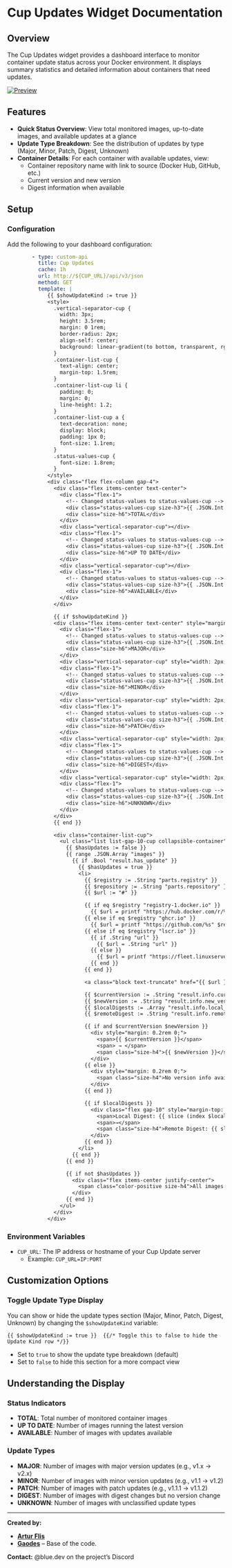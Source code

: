 # Cup Updates Widget Documentation

## Overview

The Cup Updates widget provides a dashboard interface to monitor container update status across your Docker environment. It displays summary statistics and detailed information about containers that need updates.

[![Preview](./preview.png)](./preview.png)
## Features

- **Quick Status Overview**: View total monitored images, up-to-date images, and available updates at a glance
- **Update Type Breakdown**: See the distribution of updates by type (Major, Minor, Patch, Digest, Unknown)
- **Container Details**: For each container with available updates, view:
  - Container repository name with link to source (Docker Hub, GitHub, etc.)
  - Current version and new version
  - Digest information when available

## Setup

### Configuration

Add the following to your dashboard configuration:

```yaml
        - type: custom-api
          title: Cup Updates
          cache: 1h
          url: http://${CUP_URL}/api/v3/json
          method: GET
          template: |
             {{ $showUpdateKind := true }}
             <style>
               .vertical-separator-cup {
                 width: 3px;
                 height: 3.5rem;
                 margin: 0 1rem;
                 border-radius: 2px;
                 align-self: center;
                 background: linear-gradient(to bottom, transparent, rgba(255,255,255,0.05) 20%, rgba(255,255,255,0.05) 80%, transparent);
               }
               .container-list-cup {
                 text-align: center;
                 margin-top: 1.5rem;
               }
               .container-list-cup li {
                 padding: 0;
                 margin: 0;
                 line-height: 1.2;
               }
               .container-list-cup a {
                 text-decoration: none;
                 display: block;
                 padding: 1px 0;
                 font-size: 1.1rem;
               }
               .status-values-cup {
                 font-size: 1.8rem;
               }
             </style>
             <div class="flex flex-column gap-4">
               <div class="flex items-center text-center">
                 <div class="flex-1">
                   <!-- Changed status-values to status-values-cup -->
                   <div class="status-values-cup size-h3">{{ .JSON.Int "metrics.monitored_images" }}</div>
                   <div class="size-h6">TOTAL</div>
                 </div>
                 <div class="vertical-separator-cup"></div>
                 <div class="flex-1">
                   <!-- Changed status-values to status-values-cup -->
                   <div class="status-values-cup size-h3">{{ .JSON.Int "metrics.up_to_date" }}</div>
                   <div class="size-h6">UP TO DATE</div>
                 </div>
                 <div class="vertical-separator-cup"></div>
                 <div class="flex-1">
                   <!-- Changed status-values to status-values-cup -->
                   <div class="status-values-cup size-h3">{{ .JSON.Int "metrics.updates_available" }}</div>
                   <div class="size-h6">AVAILABLE</div>
                 </div>
               </div>

               {{ if $showUpdateKind }}
               <div class="flex items-center text-center" style="margin-top: 1rem;">
                 <div class="flex-1">
                   <!-- Changed status-values to status-values-cup -->
                   <div class="status-values-cup size-h3">{{ .JSON.Int "metrics.major_updates" }}</div>
                   <div class="size-h6">MAJOR</div>
                 </div>
                 <div class="vertical-separator-cup" style="width: 2px; margin: 0 0.25rem;"></div>
                 <div class="flex-1">
                   <!-- Changed status-values to status-values-cup -->
                   <div class="status-values-cup size-h3">{{ .JSON.Int "metrics.minor_updates" }}</div>
                   <div class="size-h6">MINOR</div>
                 </div>
                 <div class="vertical-separator-cup" style="width: 2px; margin: 0 0.25rem;"></div>
                 <div class="flex-1">
                   <!-- Changed status-values to status-values-cup -->
                   <div class="status-values-cup size-h3">{{ .JSON.Int "metrics.patch_updates" }}</div>
                   <div class="size-h6">PATCH</div>
                 </div>
                 <div class="vertical-separator-cup" style="width: 2px; margin: 0 0.25rem;"></div>
                 <div class="flex-1">
                   <!-- Changed status-values to status-values-cup -->
                   <div class="status-values-cup size-h3">{{ .JSON.Int "metrics.other_updates" }}</div>
                   <div class="size-h6">DIGEST</div>
                 </div>
                 <div class="vertical-separator-cup" style="width: 2px; margin: 0 0.25rem;"></div>
                 <div class="flex-1">
                   <!-- Changed status-values to status-values-cup -->
                   <div class="status-values-cup size-h3">{{ .JSON.Int "metrics.unknown_updates" }}</div>
                   <div class="size-h6">UNKNOWN</div>
                 </div>
               </div>
               {{ end }}

               <div class="container-list-cup">
                 <ul class="list list-gap-10-cup collapsible-container" data-collapse-after="3">
                   {{ $hasUpdates := false }}
                   {{ range .JSON.Array "images" }}
                     {{ if .Bool "result.has_update" }}
                       {{ $hasUpdates = true }}
                       <li>
                         {{ $registry := .String "parts.registry" }}
                         {{ $repository := .String "parts.repository" }}
                         {{ $url := "#" }}

                         {{ if eq $registry "registry-1.docker.io" }}
                           {{ $url = printf "https://hub.docker.com/r/%s" $repository }}
                         {{ else if eq $registry "ghcr.io" }}
                           {{ $url = printf "https://github.com/%s" $repository }}
                         {{ else if eq $registry "lscr.io" }}
                           {{ if .String "url" }}
                             {{ $url = .String "url" }}
                           {{ else }}
                             {{ $url = printf "https://fleet.linuxserver.io/%s" $repository }}
                           {{ end }}
                         {{ end }}

                         <a class="block text-truncate" href="{{ $url }}" target="_blank" rel="noreferrer" style="font-size: 1.47rem;">{{ $repository }}</a>

                         {{ $currentVersion := .String "result.info.current_version" }}
                         {{ $newVersion := .String "result.info.new_version" }}
                         {{ $localDigests := .Array "result.info.local_digests" }}
                         {{ $remoteDigest := .String "result.info.remote_digest" }}

                         {{ if and $currentVersion $newVersion }}
                           <div style="margin: 0.2rem 0;">
                             <span>{{ $currentVersion }}</span>
                             <span> → </span>
                             <span class="size-h4">{{ $newVersion }}</span>
                           </div>
                         {{ else }}
                           <div style="margin: 0.2rem 0;">
                             <span class="size-h4">No version info available</span>
                           </div>
                         {{ end }}

                         {{ if $localDigests }}
                           <div class="flex gap-10" style="margin-top: 0.5rem;">
                             <span>Local Digest: {{ slice (index $localDigests 0) 0 4 }}</span>
                             <span>→</span>
                             <span class="size-h4">Remote Digest: {{ slice $remoteDigest 0 4 }}</span>
                           </div>
                         {{ end }}
                       </li>
                     {{ end }}
                   {{ end }}

                   {{ if not $hasUpdates }}
                     <div class="flex items-center justify-center">
                       <span class="color-positive size-h4">All images are up to date!</span>
                     </div>
                   {{ end }}
                 </ul>
               </div>
             </div>
```

### Environment Variables

- `CUP_URL`: The IP address or hostname of your Cup Update server
  - Example: `CUP_URL=IP:PORT`

## Customization Options

### Toggle Update Type Display

You can show or hide the update types section (Major, Minor, Patch, Digest, Unknown) by changing the `$showUpdateKind` variable:

```
{{ $showUpdateKind := true }}  {{/* Toggle this to false to hide the Update Kind row */}}
```

- Set to `true` to show the update type breakdown (default)
- Set to `false` to hide this section for a more compact view

## Understanding the Display

### Status Indicators

- **TOTAL**: Total number of monitored container images
- **UP TO DATE**: Number of images running the latest version
- **AVAILABLE**: Number of images with updates available

### Update Types

- **MAJOR**: Number of images with major version updates (e.g., v1.x → v2.x)
- **MINOR**: Number of images with minor version updates (e.g., v1.1 → v1.2)
- **PATCH**: Number of images with patch updates (e.g., v1.1.1 → v1.1.2)
- **DIGEST**: Number of images with digest changes but no version change
- **UNKNOWN**: Number of images with unclassified update types

<hr>

**Created by:**
- [**Artur Flis**](https://github.com/panonim)
- [**Gaodes**](https://github.com/gaodes) – Base of the code.

**Contact:** @blue.dev on the project’s Discord
